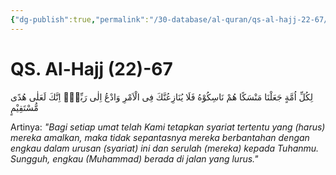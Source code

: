 ```yaml
---
{"dg-publish":true,"permalink":"/30-database/al-quran/qs-al-hajj-22-67/"}
---
```



# QS. Al-Hajj (22)-67
لِكُلِّ اُمَّةٍ جَعَلْنَا مَنْسَكًا هُمْ نَاسِكُوْهُ فَلَا يُنَازِعُنَّكَ فِى الْاَمْرِ وَادْعُ اِلٰى رَبِّكَۗ اِنَّكَ لَعَلٰى هُدًى مُّسْتَقِيْمٍ 

Artinya: *"Bagi setiap umat telah Kami tetapkan syariat tertentu yang (harus) mereka amalkan, maka tidak sepantasnya mereka berbantahan dengan engkau dalam urusan (syariat) ini dan serulah (mereka) kepada Tuhanmu. Sungguh, engkau (Muhammad) berada di jalan yang lurus."*
